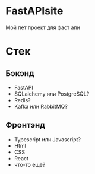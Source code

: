 # FastAPIsite
Мой пет проект для фаст апи

# Стек
## Бэкэнд 
- FastAPI
- SQLalchemy или PostgreSQL?
- Redis?
- Kafka или RabbitMQ?

## Фронтэнд
- Typescript или Javascript?
- Html
- CSS
- React
- что-то ещё?

